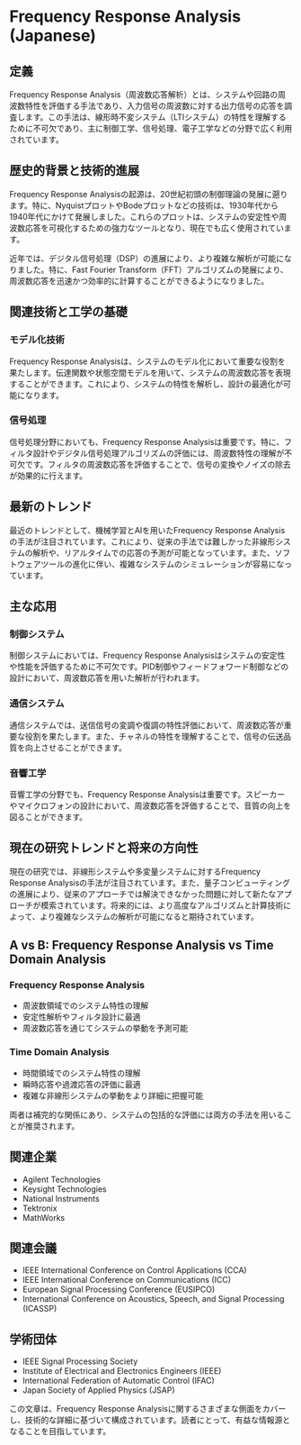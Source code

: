 # Frequency Response Analysis (Japanese)

## 定義

Frequency Response Analysis（周波数応答解析）とは、システムや回路の周波数特性を評価する手法であり、入力信号の周波数に対する出力信号の応答を調査します。この手法は、線形時不変システム（LTIシステム）の特性を理解するために不可欠であり、主に制御工学、信号処理、電子工学などの分野で広く利用されています。

## 歴史的背景と技術的進展

Frequency Response Analysisの起源は、20世紀初頭の制御理論の発展に遡ります。特に、NyquistプロットやBodeプロットなどの技術は、1930年代から1940年代にかけて発展しました。これらのプロットは、システムの安定性や周波数応答を可視化するための強力なツールとなり、現在でも広く使用されています。

近年では、デジタル信号処理（DSP）の進展により、より複雑な解析が可能になりました。特に、Fast Fourier Transform（FFT）アルゴリズムの発展により、周波数応答を迅速かつ効率的に計算することができるようになりました。

## 関連技術と工学の基礎

### モデル化技術

Frequency Response Analysisは、システムのモデル化において重要な役割を果たします。伝達関数や状態空間モデルを用いて、システムの周波数応答を表現することができます。これにより、システムの特性を解析し、設計の最適化が可能になります。

### 信号処理

信号処理分野においても、Frequency Response Analysisは重要です。特に、フィルタ設計やデジタル信号処理アルゴリズムの評価には、周波数特性の理解が不可欠です。フィルタの周波数応答を評価することで、信号の変換やノイズの除去が効果的に行えます。

## 最新のトレンド

最近のトレンドとして、機械学習とAIを用いたFrequency Response Analysisの手法が注目されています。これにより、従来の手法では難しかった非線形システムの解析や、リアルタイムでの応答の予測が可能となっています。また、ソフトウェアツールの進化に伴い、複雑なシステムのシミュレーションが容易になっています。

## 主な応用

### 制御システム

制御システムにおいては、Frequency Response Analysisはシステムの安定性や性能を評価するために不可欠です。PID制御やフィードフォワード制御などの設計において、周波数応答を用いた解析が行われます。

### 通信システム

通信システムでは、送信信号の変調や復調の特性評価において、周波数応答が重要な役割を果たします。また、チャネルの特性を理解することで、信号の伝送品質を向上させることができます。

### 音響工学

音響工学の分野でも、Frequency Response Analysisは重要です。スピーカーやマイクロフォンの設計において、周波数応答を評価することで、音質の向上を図ることができます。

## 現在の研究トレンドと将来の方向性

現在の研究では、非線形システムや多変量システムに対するFrequency Response Analysisの手法が注目されています。また、量子コンピューティングの進展により、従来のアプローチでは解決できなかった問題に対して新たなアプローチが模索されています。将来的には、より高度なアルゴリズムと計算技術によって、より複雑なシステムの解析が可能になると期待されています。

## A vs B: Frequency Response Analysis vs Time Domain Analysis

### Frequency Response Analysis

- 周波数領域でのシステム特性の理解
- 安定性解析やフィルタ設計に最適
- 周波数応答を通じてシステムの挙動を予測可能

### Time Domain Analysis

- 時間領域でのシステム特性の理解
- 瞬時応答や過渡応答の評価に最適
- 複雑な非線形システムの挙動をより詳細に把握可能

両者は補完的な関係にあり、システムの包括的な評価には両方の手法を用いることが推奨されます。

## 関連企業

- Agilent Technologies
- Keysight Technologies
- National Instruments
- Tektronix
- MathWorks

## 関連会議

- IEEE International Conference on Control Applications (CCA)
- IEEE International Conference on Communications (ICC)
- European Signal Processing Conference (EUSIPCO)
- International Conference on Acoustics, Speech, and Signal Processing (ICASSP)

## 学術団体

- IEEE Signal Processing Society
- Institute of Electrical and Electronics Engineers (IEEE)
- International Federation of Automatic Control (IFAC)
- Japan Society of Applied Physics (JSAP)

この文章は、Frequency Response Analysisに関するさまざまな側面をカバーし、技術的な詳細に基づいて構成されています。読者にとって、有益な情報源となることを目指しています。